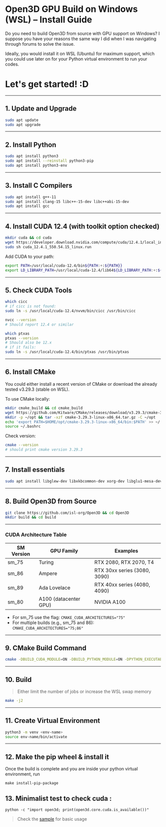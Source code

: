 # Open3D GPU Build on Windows (WSL) – Install Guide

Do you need to build Open3D from source with GPU support on Windows? I suppose you have your reasons the same way I did when I was navigating through forums to solve the issue.

Ideally, you would install it on WSL (Ubuntu) for maximum support, which you could use later on for your Python virtual environment to run your codes.

# Let's get started! :D

---

## 1. Update and Upgrade

```bash
sudo apt update
sudo apt upgrade
```

---

## 2. Install Python

```bash
sudo apt install python3
sudo apt install --reinstall python3-pip
sudo apt install python3-env
```
---


## 3. Install C Compilers

```bash
sudo apt install g++-11
sudo apt install clang-15 libc++-15-dev libc++abi-15-dev
sudo apt install gcc
```

---

## 4. Install CUDA 12.4 (with toolkit option checked)

```bash
mkdir cuda && cd cuda
wget https://developer.download.nvidia.com/compute/cuda/12.4.1/local_installers/cuda_12.4.1_550.54.15_linux.run
sudo sh cuda_12.4.1_550.54.15_linux.run
```

Add CUDA to your path:

```bash
export PATH=/usr/local/cuda-12.4/bin${PATH:+:${PATH}}
export LD_LIBRARY_PATH=/usr/local/cuda-12.4/lib64${LD_LIBRARY_PATH:+:${LD_LIBRARY_PATH}}
```

---

## 5. Check CUDA Tools

```bash
which cicc
# if cicc is not found:
sudo ln -s /usr/local/cuda-12.4/nvvm/bin/cicc /usr/bin/cicc

nvcc --version
# Should report 12.4 or similar

which ptxas
ptxas --version
# Should also be 12.x
# if it fails:
sudo ln -s /usr/local/cuda-12.4/bin/ptxas /usr/bin/ptxas
```

---

## 6. Install CMake

You could either install a recent version of CMake or download the already tested v3.29.3 (stable on WSL).

To use CMake locally:

```bash
mkdir cmake_build && cd cmake_build
wget https://github.com/Kitware/CMake/releases/download/v3.29.3/cmake-3.29.3-linux-x86_64.tar.gz
mkdir -p ~/opt && tar -xzf cmake-3.29.3-linux-x86_64.tar.gz -C ~/opt
echo 'export PATH=$HOME/opt/cmake-3.29.3-linux-x86_64/bin:$PATH' >> ~/.bashrc
source ~/.bashrc
```

Check version:

```bash
cmake --version
# should print cmake version 3.29.3
```

---

## 7. Install essentials

```bash
sudo apt install libglew-dev libxkbcommon-dev xorg-dev libglu1-mesa-dev ibwayland-dev

```

---

## 8. Build Open3D from Source

```bash
git clone https://github.com/isl-org/Open3D && cd Open3D
mkdir build && cd build
```

---

### CUDA Architecture Table

| SM Version | GPU Family      | Examples                        |
|------------|----------------|---------------------------------|
| sm_75      | Turing         | RTX 2080, RTX 2070, T4          |
| sm_86      | Ampere         | RTX 30xx series (3080, 3090)    |
| sm_89      | Ada Lovelace   | RTX 40xx series (4080, 4090)    |
| sm_80      | A100 (datacenter GPU) | NVIDIA A100           |

- For sm_75 use the flag: `CMAKE_CUDA_ARCHITECTURES="75"`
- For multiple builds (e.g., sm_75 and 86): `CMAKE_CUDA_ARCHITECTURES="75;86"`

---

## 9. CMake Build Command

```bash
cmake -DBUILD_CUDA_MODULE=ON -DBUILD_PYTHON_MODULE=ON -DPYTHON_EXECUTABLE=$(which python) -D CUDA_TOOLKIT_ROOT_DIR="/usr/local/cuda-12.4" -DCMAKE_INSTALL_PREFIX=~/open3d_install -D CUDA_TOOLKIT_ROOT_DIR="/usr/local/cuda-12.4" -D CMAKE_CUDA_ARCHITECTURES="86;89" -DBUILD_GUI=ON -DCMAKE_CUDA_COMPILER=/usr/local/cuda-12.4/bin/nvcc ..
```

---

## 10. Build

> Either limit the number of jobs or increase the WSL swap memory

```bash
make -j2
```
---

## 11. Create Virtual Environment

```bash
python3 -m venv <env-name>
source env-name/bin/activate
```
---
## 12. Make the pip wheel & install it
Once the build is complete and you are inside your python virtual environment, run 
```
make install-pip-package
```
## 13. Minimalist test to check cuda :
```
python -c "import open3d; print(open3d.core.cuda.is_available())"
```

 > Check the [sample](/test.py) for basic usage
